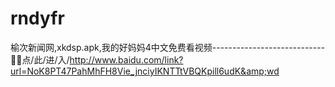 # rndyfr
榆次新闻网,xkdsp.apk,我的好妈妈4中文免费看视频----------------------------💙💙点/此/进/入/http://www.baidu.com/link?url=NoK8PT47PahMhFH8Vie_jnciyIKNTTtVBQKpill6udK&amp;wd
